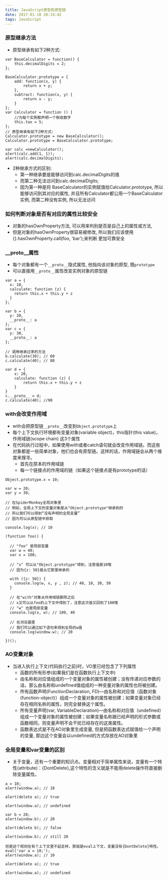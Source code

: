 ```yaml
---
title: JavaScript原型和原型链
date: 2017-01-18 20:14:42
tags: JavaScript
---
```

### 原型继承方法
- 原型继承有如下2种方式:
```
var BaseCalculator = function() {
    this.decimalDigits = 2;
};

BaseCalculator.prototype = {
    add: function(x, y) {
        return x + y;
    },
    subtract: function(x, y) {
        return x - y;
    }
};
var Calculator = function () {
    //为每个实例都声明一个税收数字
    this.tax = 5;
};
// 原型继承有如下2种方式:
Calculator.prototype = new BaseCalculator();
Calculator.prototype = BaseCalculator.prototype;

var calc =newCalculator();
alert(calc.add(1, 1));
alert(calc.decimalDigits);
```
- 2种继承方式的区别: 
    + 第一种继承要是能够访问到calc.decimalDigits的值 
    + 而第二种无法访问到calc.decimalDigits; 
    + 因为第一种是将 BaseCalculator的实例赋值给Calculator.prototype, 所以能够访问到其对应的属性, 并且所有Calculator都公用一个BaseCalculator实例, 而第二种没有实例, 所以无法访问

### 如何判断对象是否有对应的属性比较安全
- 对象的hasOwnProperty方法, 可以用来判别是否是自己上的属性或方法, 
- 但是对象的hasOwnProperty很容易被修改, 所以我们应该使用
{}.hasOwnProperty.call(foo, 'bar’);来判断 更加可靠安全

### __proto__属性
- 每个对象都有一个`__proto__`隐式属性, 他指向该对象的原型, 既`prototype`
- 可以直接用`__proto__`属性改变实例对象的原型链

```
var a = {
  x: 10,
  calculate: function (z) {
    return this.x + this.y + z
  }
};
 
var b = {
  y: 20,
  __proto__: a
};
var c = {
  y: 30,
  __proto__: a
};
 
// 调用继承过来的方法
b.calculate(30); // 60
c.calculate(40); // 80

var d = {
    x: 20,
    calculate: function (z) {
        return this.x + this.y + z
    }
}
c.__proto__ = d;
c.calculate(40); //90
```

### with会改变作用域
- with会把原型链`__proto__`改变到`Object.prototype`上
- 每个上下文执行环境都有变量对象(variable object)，this指针(this value)，作用域链(scope chain) 这3个属性
- 在代码执行过程中，如果使用with或者catch语句就会改变作用域链。而这些对象都是一些简单对象，他们也会有原型链。这样的话，作用域链会从两个维度来搜寻。
    + 首先在原本的作用域链
    + 每一个链接点的作用域的链（如果这个链接点是有prototype的话）

```
Object.prototype.x = 10;
 
var w = 20;
var y = 30;
 
// 在SpiderMonkey全局对象里
// 例如，全局上下文的变量对象是从"Object.prototype"继承到的
// 所以我们可以得到“没有声明的全局变量”
// 因为可以从原型链中获取
 
console.log(x); // 10
 
(function foo() {
 
  // "foo" 是局部变量
  var w = 40;
  var x = 100;
 
  // "x" 可以从"Object.prototype"得到，注意值是10哦
  // 因为{z: 50}是从它那里继承的
 
  with ({z: 50}) {
    console.log(w, x, y , z); // 40, 10, 30, 50
  }
 
  // 在"with"对象从作用域链删除之后
  // x又可以从foo的上下文中得到了，注意这次值又回到了100哦
  // "w" 也是局部变量
  console.log(x, w); // 100, 40
 
  // 在浏览器里
  // 我们可以通过如下语句来得到全局的w值
  console.log(window.w); // 20
 
})();
```

### AO变量对象

- 当进入执行上下文(代码执行之前)时，VO里已经包含了下列属性
    + 函数的所有形参(如果我们是在函数执行上下文中)
    + 由名称和对应值组成的一个变量对象的属性被创建；没有传递对应参数的话，那么由名称和undefined值组成的一种变量对象的属性也将被创建。
    + 所有函数声明(FunctionDeclaration, FD)—由名称和对应值（函数对象(function-object)）组成一个变量对象的属性被创建；如果变量对象已经存在相同名称的属性，则完全替换这个属性。
    + 所有变量声明(var, VariableDeclaration)—由名称和对应值（undefined）组成一个变量对象的属性被创建；如果变量名称跟已经声明的形式参数或函数相同，则变量声明不会干扰已经存在的这类属性。
    + 函数表达式是不在AO对象里生成变量, 但是把函数表达式赋值给一个声明的变量, 那边这个变量会以undefined的方式存放在AO对象里

### 全局变量和var变量的区别
- 关于变量，还有一个重要的知识点。变量相对于简单属性来说，变量有一个特性(attribute)：{DontDelete},这个特性的含义就是不能用delete操作符直接删除变量属性。
```
a = 10;
alert(window.a); // 10
 
alert(delete a); // true
 
alert(window.a); // undefined
 
var b = 20;
alert(window.b); // 20
 
alert(delete b); // false
 
alert(window.b); // still 20

但是这个规则在有个上下文里不起走样，那就是eval上下文，变量没有{DontDelete}特性。
eval('var a = 10;');
alert(window.a); // 10
 
alert(delete a); // true
 
alert(window.a); // undefined

```


